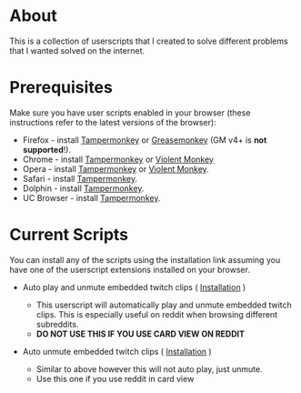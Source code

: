 # About
This is a collection of userscripts that I created to solve different problems that I wanted solved on the internet.

# Prerequisites

Make sure you have user scripts enabled in your browser (these instructions refer to the latest versions of the browser):

* Firefox - install [Tampermonkey](https://tampermonkey.net/?ext=dhdg&browser=firefox) or [Greasemonkey](https://addons.mozilla.org/en-US/firefox/addon/greasemonkey/) (GM v4+ is **not supported**!).
* Chrome - install [Tampermonkey](https://tampermonkey.net/?ext=dhdg&browser=chrome) or [Violent Monkey](https://chrome.google.com/webstore/detail/violentmonkey/jinjaccalgkegednnccohejagnlnfdag?hl=en)
* Opera - install [Tampermonkey](https://tampermonkey.net/?ext=dhdg&browser=opera) or [Violent Monkey](https://addons.opera.com/en/extensions/details/violent-monkey/).
* Safari - install [Tampermonkey](https://tampermonkey.net/?ext=dhdg&browser=safari).
* Dolphin - install [Tampermonkey](https://tampermonkey.net/?ext=dhdg&browser=dolphin).
* UC Browser - install [Tampermonkey](https://tampermonkey.net/?ext=dhdg&browser=ucweb).

# Current Scripts
You can install any of the scripts using the installation link assuming you have one of the userscript extensions installed on your browser.
* Auto play and unmute embedded twitch clips ( [Installation](https://github.com/scavet64/userscripts/raw/main/autoplay-embedded-twitch-clip.user.js) )
	* This userscript will automatically play and unmute embedded twitch clips. This is especially useful on reddit when browsing different subreddits.
	* **DO NOT USE THIS IF YOU USE CARD VIEW ON REDDIT**

* Auto unmute embedded twitch clips ( [Installation](https://github.com/scavet64/userscripts/raw/main/auto-unmute-embedded-twitch-clip.user.js) )
	* Similar to above however this will not auto play, just unmute.
	* Use this one if you use reddit in card view
